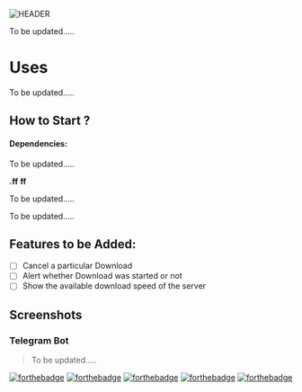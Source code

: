 
![HEADER](screenshots/header.png)

To be updated.....

# Uses
To be updated.....

## How to Start ?

#### Dependencies:
To be updated.....


**.ff**
**ff**


To be updated.....

To be updated.....




## Features to be Added:

- [ ] Cancel a particular Download
- [ ] Alert whether Download was started or not
- [ ] Show the available download speed of the server

## Screenshots

### Telegram Bot
> To be updated.....



[![forthebadge](https://forthebadge.com/images/badges/for-you.svg)](https://.com)
[![forthebadge](https://forthebadge.com/images/badges/made-with-javascript.svg)](https://.com)
[![forthebadge](https://forthebadge.com/images/badges/made-with-python.svg)](https://.com) 
[![forthebadge](https://forthebadge.com/images/badges/uses-html.svg)](https://.com)
[![forthebadge](https://forthebadge.com/images/badges/uses-css.svg)](https://.com)
